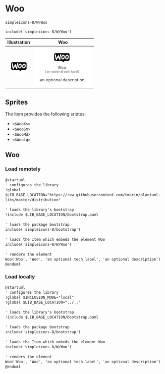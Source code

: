 # Woo


```text
simpleicons-8/W/Woo
```

```text
include('simpleicons-8/W/Woo')
```



| Illustration | Woo |
| :---: | :---: |
| ![illustration for Illustration](../../simpleicons-8/W/Woo.png) | ![illustration for Woo](../../simpleicons-8/W/Woo.Local.png) |



## Sprites
The item provides the following sriptes:

- `<$WooXs>`
- `<$WooSm>`
- `<$WooMd>`
- `<$WooLg>`





## Woo

### Load remotely
```plantuml
@startuml
' configures the library
!global $LIB_BASE_LOCATION="https://raw.githubusercontent.com/tmorin/plantuml-libs/master/distribution"

' loads the library's bootstrap
!include $LIB_BASE_LOCATION/bootstrap.puml

' loads the package bootstrap
include('simpleicons-8/bootstrap')

' loads the Item which embeds the element Woo
include('simpleicons-8/W/Woo')

' renders the element
Woo('Woo', 'Woo', 'an optional tech label', 'an optional description')
@enduml
```

### Load locally
```plantuml
@startuml
' configures the library
!global $INCLUSION_MODE="local"
!global $LIB_BASE_LOCATION="../.."

' loads the library's bootstrap
!include $LIB_BASE_LOCATION/bootstrap.puml

' loads the package bootstrap
include('simpleicons-8/bootstrap')

' loads the Item which embeds the element Woo
include('simpleicons-8/W/Woo')

' renders the element
Woo('Woo', 'Woo', 'an optional tech label', 'an optional description')
@enduml
```

